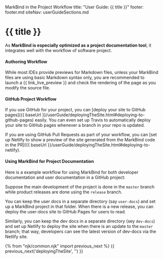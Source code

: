 <variable name="title" id="title">MarkBind in the Project Workflow</variable>
<frontmatter>
  title: "User Guide: {{ title }}"
  footer: footer.md
  siteNav: userGuideSections.md
</frontmatter>

<include src="../common/header.md" />

# {{ title }}

<span class="lead">

As **MarkBind is especially optimized as a project documentation tool**, it integrates well with the workflow of software project.
</span>

#### Authoring Workflow

While most IDEs provide previews for Markdown files, unless your MarkBind files are using basic Markdown syntax only, you are recommended to launch a {{ link_live_preview }} and check the rendering of the page as you modify the source file.

#### GitHub Project Workflow

If you use GitHub for your project, you can [deploy your site to GitHub pages]({{ baseUrl }}/userGuide/deployingTheSite.html#deploying-to-github-pages) easily. You can even set up Travis to automatically deploy your site to GitHub pages whenever a branch in your repo is updated.

If you are using GitHub Pull Requests as part of your workflow, you can [set up Netlify to show a preview of the site generated from the MarkBind code in the PR]({{ baseUrl }}/userGuide/deployingTheSite.html#deploying-to-netlify).

#### Using MarkBind for Project Documentation

Here is a example workflow for using MarkBind for both developer documentation and user documentation in a GitHub project:

<div class="indented">

Suppose the main development of the project is done in the `master` branch while product releases are done using the `release` branch.

You can keep the user docs in a separate directory (say `user-docs`) and set up a MarkBind project in that folder. When there is a new release, you can deploy the user-docs site to GitHub Pages for users to read.

Similarly, you can keep the dev docs in a separate directory (sey `dev-docs`) and set up Netlify to deploy the site when there is an update to the `master` branch; that way, developers can see the latest version of dev-docs via the Netlify site.
</div>

{% from "njk/common.njk" import previous_next %}
{{ previous_next('deployingTheSite', '') }}

